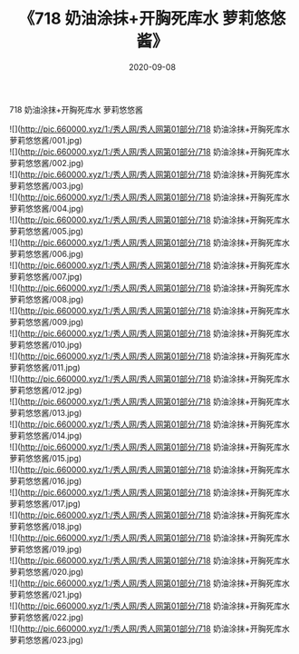 ﻿---
layout: post
title:  《718 奶油涂抹+开胸死库水 萝莉悠悠酱》
date:   2020-09-08
img: http://pic.660000.xyz/1:/秀人网/秀人网第01部分/718 奶油涂抹+开胸死库水 萝莉悠悠酱/000.jpg
categories: [美女, 清纯, 唯美]
---

718 奶油涂抹+开胸死库水 萝莉悠悠酱

  ![](http://pic.660000.xyz/1:/秀人网/秀人网第01部分/718 奶油涂抹+开胸死库水 萝莉悠悠酱/001.jpg) <br> ![](http://pic.660000.xyz/1:/秀人网/秀人网第01部分/718 奶油涂抹+开胸死库水 萝莉悠悠酱/002.jpg) <br> ![](http://pic.660000.xyz/1:/秀人网/秀人网第01部分/718 奶油涂抹+开胸死库水 萝莉悠悠酱/003.jpg) <br> ![](http://pic.660000.xyz/1:/秀人网/秀人网第01部分/718 奶油涂抹+开胸死库水 萝莉悠悠酱/004.jpg) <br> ![](http://pic.660000.xyz/1:/秀人网/秀人网第01部分/718 奶油涂抹+开胸死库水 萝莉悠悠酱/005.jpg) <br> ![](http://pic.660000.xyz/1:/秀人网/秀人网第01部分/718 奶油涂抹+开胸死库水 萝莉悠悠酱/006.jpg) <br> ![](http://pic.660000.xyz/1:/秀人网/秀人网第01部分/718 奶油涂抹+开胸死库水 萝莉悠悠酱/007.jpg) <br> ![](http://pic.660000.xyz/1:/秀人网/秀人网第01部分/718 奶油涂抹+开胸死库水 萝莉悠悠酱/008.jpg) <br> ![](http://pic.660000.xyz/1:/秀人网/秀人网第01部分/718 奶油涂抹+开胸死库水 萝莉悠悠酱/009.jpg) <br> ![](http://pic.660000.xyz/1:/秀人网/秀人网第01部分/718 奶油涂抹+开胸死库水 萝莉悠悠酱/010.jpg) <br> ![](http://pic.660000.xyz/1:/秀人网/秀人网第01部分/718 奶油涂抹+开胸死库水 萝莉悠悠酱/011.jpg) <br> ![](http://pic.660000.xyz/1:/秀人网/秀人网第01部分/718 奶油涂抹+开胸死库水 萝莉悠悠酱/012.jpg) <br> ![](http://pic.660000.xyz/1:/秀人网/秀人网第01部分/718 奶油涂抹+开胸死库水 萝莉悠悠酱/013.jpg) <br> ![](http://pic.660000.xyz/1:/秀人网/秀人网第01部分/718 奶油涂抹+开胸死库水 萝莉悠悠酱/014.jpg) <br> ![](http://pic.660000.xyz/1:/秀人网/秀人网第01部分/718 奶油涂抹+开胸死库水 萝莉悠悠酱/015.jpg) <br> ![](http://pic.660000.xyz/1:/秀人网/秀人网第01部分/718 奶油涂抹+开胸死库水 萝莉悠悠酱/016.jpg) <br> ![](http://pic.660000.xyz/1:/秀人网/秀人网第01部分/718 奶油涂抹+开胸死库水 萝莉悠悠酱/017.jpg) <br> ![](http://pic.660000.xyz/1:/秀人网/秀人网第01部分/718 奶油涂抹+开胸死库水 萝莉悠悠酱/018.jpg) <br> ![](http://pic.660000.xyz/1:/秀人网/秀人网第01部分/718 奶油涂抹+开胸死库水 萝莉悠悠酱/019.jpg) <br> ![](http://pic.660000.xyz/1:/秀人网/秀人网第01部分/718 奶油涂抹+开胸死库水 萝莉悠悠酱/020.jpg) <br> ![](http://pic.660000.xyz/1:/秀人网/秀人网第01部分/718 奶油涂抹+开胸死库水 萝莉悠悠酱/021.jpg) <br> ![](http://pic.660000.xyz/1:/秀人网/秀人网第01部分/718 奶油涂抹+开胸死库水 萝莉悠悠酱/022.jpg) <br> ![](http://pic.660000.xyz/1:/秀人网/秀人网第01部分/718 奶油涂抹+开胸死库水 萝莉悠悠酱/023.jpg) <br>